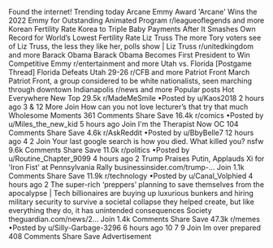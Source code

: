 Found the internet!
Trending today
Arcane Emmy Award
'Arcane' Wins the 2022 Emmy for Outstanding Animated Program
r/leagueoflegends and more
Korean Fertility Rate
Korea to Triple Baby Payments After It Smashes Own Record for World’s Lowest Fertility Rate
Liz Truss
The more Tory voters see of Liz Truss, the less they like her, polls show | Liz Truss
r/unitedkingdom and more
Barack Obama
Barack Obama Becomes First President to Win Competitive Emmy
r/entertainment and more
Utah vs. Florida
[Postgame Thread] Florida Defeats Utah 29-26
r/CFB and more
Patriot Front March
Patriot Front, a group considered to be white nationalists, seen marching through downtown Indianapolis
r/news and more
Popular posts
Hot
Everywhere
New
Top
29.5k
r/MadeMeSmile
•Posted by
u/Kaos2018
2 hours ago
3
& 12 More
Join
How can you not love lecturer’s that try that much
 Wholesome Moments 
361 Comments
Share
Save
16.4k
r/comics
•Posted by
u/Miles_the_new_kid
5 hours ago
Join
I'm the Therapist Now
OC
104 Comments
Share
Save
4.6k
r/AskReddit
•Posted by
u/BbyBelle7
12 hours ago
4
2
Join
Your last google search is how you died. What killed you?
nsfw
9.6k Comments
Share
Save
11.0k
r/politics
•Posted by
u/Routine_Chapter_9099
4 hours ago
2
Trump Praises Putin, Applauds Xi for 'Iron Fist' at Pennsylvania Rally
businessinsider.com/trump-...
Join
1.1k Comments
Share
Save
11.9k
r/technology
•Posted by
u/Canal_Volphied
4 hours ago
2
The super-rich ‘preppers’ planning to save themselves from the apocalypse | Tech billionaires are buying up luxurious bunkers and hiring military security to survive a societal collapse they helped create, but like everything they do, it has unintended consequences
Society
theguardian.com/news/2...
Join
1.4k Comments
Share
Save
47.3k
r/memes
•Posted by
u/Silly-Garbage-3296
6 hours ago
10
7
9
Join
Im over prepared
408 Comments
Share
Save
Advertisement